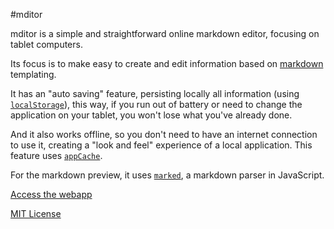 #mditor

mditor is a simple and straightforward online markdown editor, focusing on tablet computers.

Its focus is to make easy to create and edit information based on [markdown](http://en.wikipedia.org/wiki/Markdown) templating.

It has an "auto saving" feature, persisting locally all information (using [`localStorage`](http://www.w3.org/TR/webstorage/)), this way, if you run out of battery or need to change the application on your tablet, you won't lose what you've already done.

And it also works offline, so you don't need to have an internet connection to use it, creating a "look and feel" experience of a local application. This feature uses [`appCache`](http://www.w3.org/TR/offline-webapps/).

For the markdown preview, it uses [`marked`](https://github.com/chjj/marked), a markdown parser in JavaScript.

[Access the webapp](http://danielfilho.github.com/mditor)


[MIT License](http://daniel.mit-license.org/)